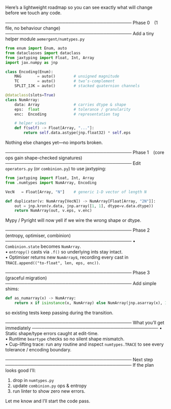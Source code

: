 Here’s a lightweight roadmap so you can see exactly what will change before we touch any code.  

────────────────────────────────────────
Phase 0 (1 file, no behaviour change)
────────────────────────────────────────
Add a tiny helper module `aemergent/numtypes.py`

```python
from enum import Enum, auto
from dataclasses import dataclass
from jaxtyping import Float, Int, Array
import jax.numpy as jnp

class Encoding(Enum):
    MAG       = auto()        # unsigned magnitude
    TC        = auto()        # two’s-complement
    SPLIT_IJK = auto()        # stacked quaternion channels

@dataclass(slots=True)
class NumArray:
    data: Array               # carries dtype & shape
    eps:  float               # tolerance / granularity
    enc:  Encoding            # representation tag

    # helper views
    def f(self) -> Float[Array, "..."]:
        return self.data.astype(jnp.float32) * self.eps
```

Nothing else changes yet—no imports broken.

────────────────────────────────────────
Phase 1 (core ops gain shape-checked signatures)
────────────────────────────────────────
Edit `operators.py` (or `combinion.py`) to use jaxtyping:

```python
from jaxtyping import Float, Int, Array
from .numtypes import NumArray, Encoding

VecN   = Float[Array, "N"]    # generic 1-D vector of length N

def duplicator(v: NumArray[VecN]) -> NumArray[Float[Array, "2N"]]:
    out = jnp.kron(v.data, jnp.array([1, 1], dtype=v.data.dtype))
    return NumArray(out, v.eps, v.enc)
```

Mypy / Pyright will now yell if we wire the wrong shape or dtype.

────────────────────────────────────────
Phase 2 (entropy, optimiser, combinion)
────────────────────────────────────────
• `Combinion.state` becomes `NumArray`.  
• `entropy()` casts via `.f()` so underlying ints stay intact.  
• Optimiser returns new `NumArray`s, recording every cast in
  `TRACE.append(("to-float", len, eps, enc))`.

────────────────────────────────────────
Phase 3 (graceful migration)
────────────────────────────────────────
Add simple shims:

```python
def as_numarray(x) -> NumArray:
    return x if isinstance(x, NumArray) else NumArray(jnp.asarray(x), 1.0, Encoding.MAG)
```

so existing tests keep passing during the transition.

────────────────────────────────────────
What you’ll get immediately
────────────────────────────────────────
• Static shape/type errors caught at edit-time.  
• Runtime `beartype` checks so no silent shape mismatch.  
• Cup-lifting trace: run any routine and inspect `numtypes.TRACE`
  to see every tolerance / encoding boundary.

────────────────────────────────────────
Next step
────────────────────────────────────────
If the plan looks good I’ll:

1.  drop in `numtypes.py`  
2.  update `combinion.py` ops & entropy  
3.  run linter to show zero new errors.

Let me know and I’ll start the code pass.